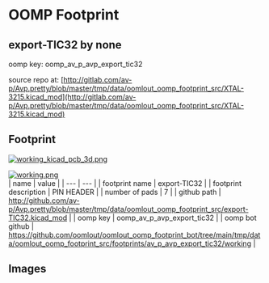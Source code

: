 # OOMP Footprint  
## export-TIC32  by none  
  
oomp key: oomp_av_p_avp_export_tic32  
  
source repo at: [http://gitlab.com/av-p/Avp.pretty/blob/master/tmp/data/oomlout_oomp_footprint_src/XTAL-3215.kicad_mod](http://gitlab.com/av-p/Avp.pretty/blob/master/tmp/data/oomlout_oomp_footprint_src/XTAL-3215.kicad_mod)  
## Footprint  
  
[![working_kicad_pcb_3d.png](working_kicad_pcb_3d_600.png)](working_kicad_pcb_3d.png)  
  
[![working.png](working_600.png)](working.png)  
| name | value | 
| --- | --- | 
| footprint name | export-TIC32 | 
| footprint description | PIN HEADER | 
| number of pads | 7 | 
| github path | http://github.com/av-p/Avp.pretty/blob/master/tmp/data/oomlout_oomp_footprint_src/export-TIC32.kicad_mod | 
| oomp key | oomp_av_p_avp_export_tic32 | 
| oomp bot github | https://github.com/oomlout/oomlout_oomp_footprint_bot/tree/main/tmp/data/oomlout_oomp_footprint_src/footprints/av_p_avp_export_tic32/working | 
## Images  
